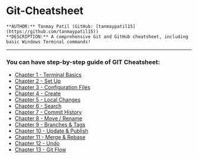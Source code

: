 # Git-Cheatsheet

    **AUTHOR:** Tanmay Patil (GitHub: [tanmaypatil15](https://github.com/tanmaypatil15))  
    **DESCRIPTION:** A comprehensive Git and GitHub cheatsheet, including basic Windows Terminal commands!


<hr>

### You can have step-by-step guide of GIT Cheatsheet:

* [Chapter 1 - Terminal Basics](1.%20terminal-basics.md)
* [Chapter 2 - Set Up](2.%20setup-git.md)
* [Chapter 3 - Configuration Files](#configuration-files)
* [Chapter 4 - Create](#create)
* [Chapter 5 - Local Changes](#local-changes)
* [Chapter 6 - Search](#search)
* [Chapter 7 - Commit History](#commit-history)
* [Chapter 8 - Move / Rename](#move--rename)
* [Chapter 9 - Branches & Tags](#branches--tags)
* [Chapter 10 - Update & Publish](#update--publish)
* [Chapter 11 - Merge & Rebase](#merge--rebase)
* [Chapter 12 - Undo](#undo)
* [Chapter 13 - Git Flow](#git-flow)
